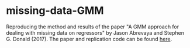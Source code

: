# missing-data-GMM
Reproducing the method and results of the paper "A GMM approach for dealing with missing data on regressors" by Jason Abrevaya and Stephen G. Donald (2017). The paper and replication code can be found [here](https://direct.mit.edu/rest/article/99/4/657/58390/A-GMM-Approach-for-Dealing-with-Missing-Data-on).